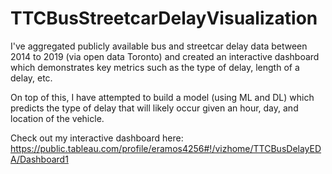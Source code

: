 # TTCBusStreetcarDelayVisualization
I've aggregated publicly available bus and streetcar delay data between 2014 to 2019 (via open data Toronto) and created an interactive dashboard which demonstrates key metrics such as the type of delay, length of a delay, etc.

On top of this, I have attempted to build a model (using ML and DL) which predicts the type of delay that will likely occur given an hour, day, and location of the vehicle.   

Check out my interactive dashboard here: https://public.tableau.com/profile/eramos4256#!/vizhome/TTCBusDelayEDA/Dashboard1  
